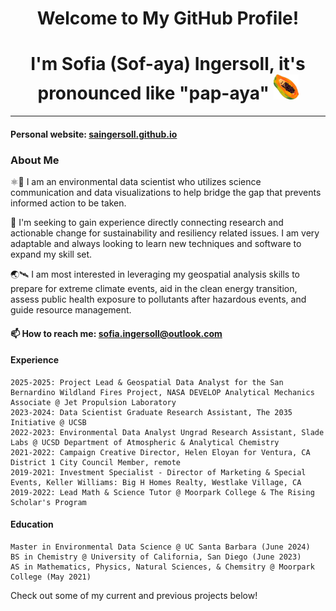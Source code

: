<div align="center">
  <h1>Welcome to My GitHub Profile!</h1>
  <h1>I'm Sofia (Sof-aya) Ingersoll, it's pronounced like "pap-aya" <img src="https://github.com/saingersoll/saingersoll/blob/main/papaya.png" alt="papaya fruit" width="40">
</h1>
</div>


----------------------------------------------------------------------------------------------------------------------------------------------------------------------------------------------

#### Personal website: [saingersoll.github.io](https://saingersoll.github.io/)

### About Me

⚛🌿 I am an environmental data scientist who utilizes science communication and data visualizations to help bridge the gap that prevents informed action to be taken.

📝 I'm seeking to gain experience directly connecting research and actionable change for sustainability and resiliency related issues. I am very adaptable and always looking to learn new techniques and software to expand my skill set.

🌏🛰️ I am most interested in leveraging my geospatial analysis skills to prepare for extreme climate events, aid in the clean energy transition, assess public health exposure to pollutants after hazardous events, and guide resource management.

#### 📫 How to reach me: [sofia.ingersoll@outlook.com](mailto::sofia.ingersoll@outlook.com)

#### Experience

    2025-2025: Project Lead & Geospatial Data Analyst for the San Bernardino Wildland Fires Project, NASA DEVELOP Analytical Mechanics Associate @ Jet Propulsion Laboratory
    2023-2024: Data Scientist Graduate Research Assistant, The 2035 Initiative @ UCSB
    2022-2023: Environmental Data Analyst Ungrad Research Assistant, Slade Labs @ UCSD Department of Atmospheric & Analytical Chemistry
    2021-2022: Campaign Creative Director, Helen Eloyan for Ventura, CA District 1 City Council Member, remote
    2019-2021: Investment Specialist - Director of Marketing & Special Events, Keller Williams: Big H Homes Realty, Westlake Village, CA
    2019-2022: Lead Math & Science Tutor @ Moorpark College & The Rising Scholar's Program
#### Education

    Master in Environmental Data Science @ UC Santa Barbara (June 2024)
    BS in Chemistry @ University of California, San Diego (June 2023)
    AS in Mathematics, Physics, Natural Sciences, & Chemsitry @ Moorpark College (May 2021)
    
Check out some of my current and previous projects below!
